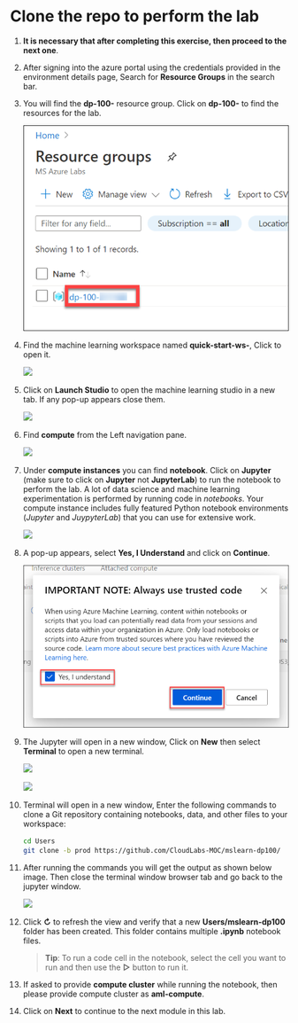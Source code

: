 

# Clone the repo to perform the lab

1. **It is necessary that after completing this exercise, then proceed to the next one**.

1. After signing into the azure portal using the credentials provided in the environment details page, Search for **Resource Groups** in the search bar.

1. You will find the **dp-100-<inject key="DeploymentID" enableCopy="false"/>** resource group. Click on **dp-100-<inject key="DeploymentID" enableCopy="false"/>** to find the resources for the lab.

    ![](images/dp100_page2-rg.png)

1. Find the machine learning workspace named **quick-start-ws-<inject key="DeploymentID" enableCopy="false"/>**, Click to open it.

    ![](images/img2.png)
    
1. Click on **Launch Studio** to open the machine learning studio in a new tab. If any pop-up appears close them.

    ![](images/img3.png)
    
1. Find **compute** from the Left navigation pane.

    ![](images/compute-1.png)
    
1. Under **compute instances** you can find **notebook<inject key="DeploymentID" enableCopy="false"/>**. Click on **Jupyter** (make sure to click on **Jupyter** not **JupyterLab**) to run the notebook to perform the lab. A lot of data science and machine learning experimentation is performed by running code in *notebooks*. Your compute instance includes fully featured Python notebook environments (*Jupyter* and *JuypyterLab*) that you can use for extensive work.

    ![](images/img5.png)
    
1. A pop-up appears, select **Yes, I Understand** and click on **Continue**.

    ![](images/dp100_page2-trustedCode.png)
    
1. The Jupyter will open in a new window, Click on **New** then select **Terminal** to open a new terminal.

    ![](images/img7.png)
    
    ![](images/img8.png)

1. Terminal will open in a new window, Enter the following commands to clone a Git repository containing notebooks, data, and other files to your workspace:

    ```bash
    cd Users
    git clone -b prod https://github.com/CloudLabs-MOC/mslearn-dp100/
    ```

1. After running the commands you will get the output as shown below image. Then close the terminal window browser tab and go back to the jupyter window.

    ![](images/img9.png)

1. Click **&#8635;** to refresh the view and verify that a new **Users/mslearn-dp100** folder has been created. This folder contains multiple **.ipynb** notebook files.

   > **Tip**: To run a code cell in the notebook, select the cell you want to run and then use the **&#9655;** button to run it.

1. If asked to provide **compute cluster** while running the notebook, then please provide compute cluster as **aml-compute**.

1. Click on **Next** to continue to the next module in this lab.
